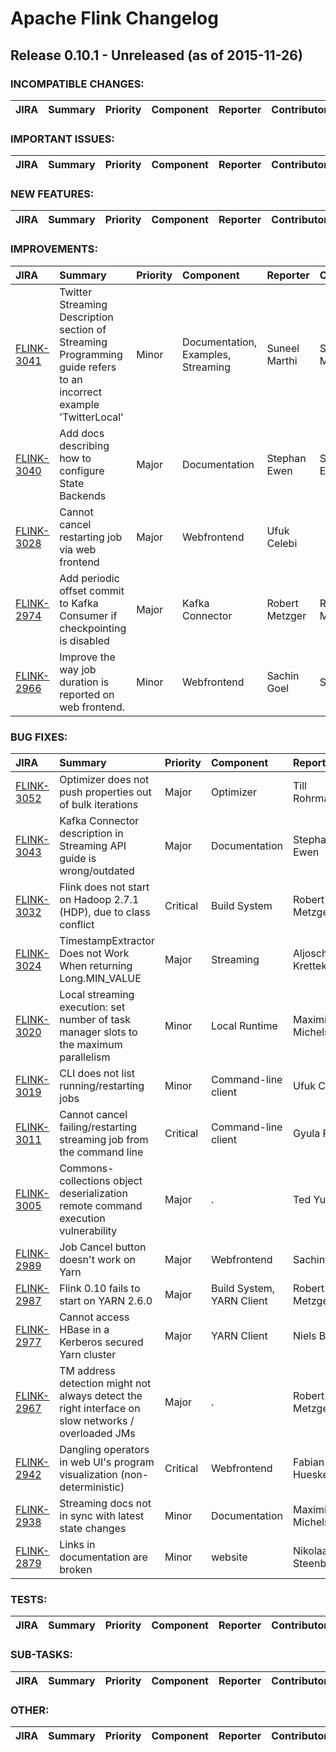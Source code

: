 
<!---
# Licensed to the Apache Software Foundation (ASF) under one
# or more contributor license agreements.  See the NOTICE file
# distributed with this work for additional information
# regarding copyright ownership.  The ASF licenses this file
# to you under the Apache License, Version 2.0 (the
# "License"); you may not use this file except in compliance
# with the License.  You may obtain a copy of the License at
#
#     http://www.apache.org/licenses/LICENSE-2.0
#
# Unless required by applicable law or agreed to in writing, software
# distributed under the License is distributed on an "AS IS" BASIS,
# WITHOUT WARRANTIES OR CONDITIONS OF ANY KIND, either express or implied.
# See the License for the specific language governing permissions and
# limitations under the License.
-->
# Apache Flink Changelog

## Release 0.10.1 - Unreleased (as of 2015-11-26)

### INCOMPATIBLE CHANGES:

| JIRA | Summary | Priority | Component | Reporter | Contributor |
|:---- |:---- | :--- |:---- |:---- |:---- |


### IMPORTANT ISSUES:

| JIRA | Summary | Priority | Component | Reporter | Contributor |
|:---- |:---- | :--- |:---- |:---- |:---- |


### NEW FEATURES:

| JIRA | Summary | Priority | Component | Reporter | Contributor |
|:---- |:---- | :--- |:---- |:---- |:---- |


### IMPROVEMENTS:

| JIRA | Summary | Priority | Component | Reporter | Contributor |
|:---- |:---- | :--- |:---- |:---- |:---- |
| [FLINK-3041](https://issues.apache.org/jira/browse/FLINK-3041) | Twitter Streaming Description section of Streaming Programming guide refers to an incorrect example 'TwitterLocal' |  Minor | Documentation, Examples, Streaming | Suneel Marthi | Suneel Marthi |
| [FLINK-3040](https://issues.apache.org/jira/browse/FLINK-3040) | Add docs describing how to configure State Backends |  Major | Documentation | Stephan Ewen | Stephan Ewen |
| [FLINK-3028](https://issues.apache.org/jira/browse/FLINK-3028) | Cannot cancel restarting job via web frontend |  Major | Webfrontend | Ufuk Celebi |  |
| [FLINK-2974](https://issues.apache.org/jira/browse/FLINK-2974) | Add periodic offset commit to Kafka Consumer if checkpointing is disabled |  Major | Kafka Connector | Robert Metzger | Robert Metzger |
| [FLINK-2966](https://issues.apache.org/jira/browse/FLINK-2966) | Improve the way job duration is reported on web frontend. |  Minor | Webfrontend | Sachin Goel | Sachin Goel |


### BUG FIXES:

| JIRA | Summary | Priority | Component | Reporter | Contributor |
|:---- |:---- | :--- |:---- |:---- |:---- |
| [FLINK-3052](https://issues.apache.org/jira/browse/FLINK-3052) | Optimizer does not push properties out of bulk iterations |  Major | Optimizer | Till Rohrmann | Till Rohrmann |
| [FLINK-3043](https://issues.apache.org/jira/browse/FLINK-3043) | Kafka Connector description in Streaming API guide is wrong/outdated |  Major | Documentation | Stephan Ewen | Stephan Ewen |
| [FLINK-3032](https://issues.apache.org/jira/browse/FLINK-3032) | Flink does not start on Hadoop 2.7.1 (HDP), due to class conflict |  Critical | Build System | Robert Metzger | Robert Metzger |
| [FLINK-3024](https://issues.apache.org/jira/browse/FLINK-3024) | TimestampExtractor Does not Work When returning Long.MIN\_VALUE |  Major | Streaming | Aljoscha Krettek | Aljoscha Krettek |
| [FLINK-3020](https://issues.apache.org/jira/browse/FLINK-3020) | Local streaming execution: set number of task manager slots to the maximum parallelism |  Minor | Local Runtime | Maximilian Michels | Maximilian Michels |
| [FLINK-3019](https://issues.apache.org/jira/browse/FLINK-3019) | CLI does not list running/restarting jobs |  Minor | Command-line client | Ufuk Celebi |  |
| [FLINK-3011](https://issues.apache.org/jira/browse/FLINK-3011) | Cannot cancel failing/restarting streaming job from the command line |  Critical | Command-line client | Gyula Fora | Ufuk Celebi |
| [FLINK-3005](https://issues.apache.org/jira/browse/FLINK-3005) | Commons-collections object deserialization remote command execution vulnerability |  Major | . | Ted Yu | Ted Yu |
| [FLINK-2989](https://issues.apache.org/jira/browse/FLINK-2989) | Job Cancel button doesn't work on Yarn |  Major | Webfrontend | Sachin Goel | Maximilian Michels |
| [FLINK-2987](https://issues.apache.org/jira/browse/FLINK-2987) | Flink 0.10 fails to start on YARN 2.6.0 |  Major | Build System, YARN Client | Robert Metzger | Robert Metzger |
| [FLINK-2977](https://issues.apache.org/jira/browse/FLINK-2977) | Cannot access HBase in a Kerberos secured Yarn cluster |  Major | YARN Client | Niels Basjes | Niels Basjes |
| [FLINK-2967](https://issues.apache.org/jira/browse/FLINK-2967) | TM address detection might not always detect the right interface on slow networks / overloaded JMs |  Major | . | Robert Metzger | Robert Metzger |
| [FLINK-2942](https://issues.apache.org/jira/browse/FLINK-2942) | Dangling operators in web UI's program visualization (non-deterministic) |  Critical | Webfrontend | Fabian Hueske | Piotr Godek |
| [FLINK-2938](https://issues.apache.org/jira/browse/FLINK-2938) | Streaming docs not in sync with latest state changes |  Minor | Documentation | Maximilian Michels | Stephan Ewen |
| [FLINK-2879](https://issues.apache.org/jira/browse/FLINK-2879) | Links in documentation are broken |  Minor | website | Nikolaas Steenbergen | Andra Lungu |


### TESTS:

| JIRA | Summary | Priority | Component | Reporter | Contributor |
|:---- |:---- | :--- |:---- |:---- |:---- |


### SUB-TASKS:

| JIRA | Summary | Priority | Component | Reporter | Contributor |
|:---- |:---- | :--- |:---- |:---- |:---- |


### OTHER:

| JIRA | Summary | Priority | Component | Reporter | Contributor |
|:---- |:---- | :--- |:---- |:---- |:---- |


